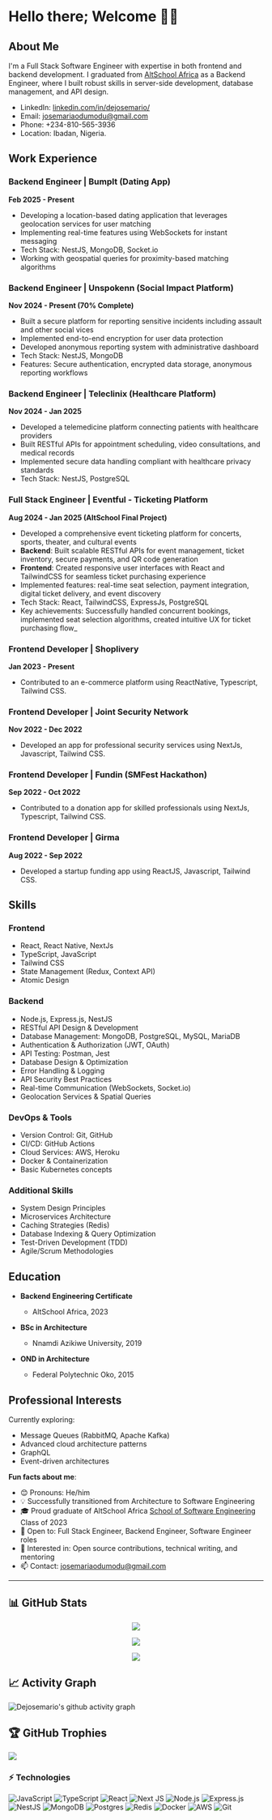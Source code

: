 # Hello there; Welcome 👋🏾

## About Me
I'm a Full Stack Software Engineer with expertise in both frontend and backend development. I graduated from [AltSchool Africa](https://altschoolafrica.com/schools/engineering) as a Backend Engineer, where I built robust skills in server-side development, database management, and API design. 

- LinkedIn: [linkedin.com/in/dejosemario/](https://www.linkedin.com/in/dejosemario/)
- Email: josemariaodumodu@gmail.com
- Phone: +234-810-565-3936
- Location: Ibadan, Nigeria.

## Work Experience

### Backend Engineer | BumpIt (Dating App)
**Feb 2025 - Present**
- Developing a location-based dating application that leverages geolocation services for user matching
- Implementing real-time features using WebSockets for instant messaging
- Tech Stack: NestJS, MongoDB, Socket.io
- Working with geospatial queries for proximity-based matching algorithms

### Backend Engineer | Unspokenn (Social Impact Platform)
**Nov 2024 - Present (70% Complete)**
- Built a secure platform for reporting sensitive incidents including assault and other social vices
- Implemented end-to-end encryption for user data protection
- Developed anonymous reporting system with administrative dashboard
- Tech Stack: NestJS, MongoDB
- Features: Secure authentication, encrypted data storage, anonymous reporting workflows

### Backend Engineer | Teleclinix (Healthcare Platform)
**Nov 2024 - Jan 2025**
- Developed a telemedicine platform connecting patients with healthcare providers
- Built RESTful APIs for appointment scheduling, video consultations, and medical records
- Implemented secure data handling compliant with healthcare privacy standards
- Tech Stack: NestJS, PostgreSQL

### Full Stack Engineer | Eventful - Ticketing Platform
**Aug 2024 - Jan 2025 (AltSchool Final Project)**
- Developed a comprehensive event ticketing platform for concerts, sports, theater, and cultural events
- **Backend**: Built scalable RESTful APIs for event management, ticket inventory, secure payments, and QR code generation
- **Frontend**: Created responsive user interfaces with React and TailwindCSS for seamless ticket purchasing experience
- Implemented features: real-time seat selection, payment integration, digital ticket delivery, and event discovery
- Tech Stack: React, TailwindCSS, ExpressJs, PostgreSQL
- Key achievements: Successfully handled concurrent bookings, implemented seat selection algorithms, created intuitive UX for ticket purchasing flow_

### Frontend Developer | Shoplivery
**Jan 2023 - Present**
- Contributed to an e-commerce platform using ReactNative, Typescript, Tailwind CSS.

### Frontend Developer | Joint Security Network
**Nov 2022 - Dec 2022**
- Developed an app for professional security services using NextJs, Javascript, Tailwind CSS.

### Frontend Developer | Fundin (SMFest Hackathon)
**Sep 2022 - Oct 2022**
- Contributed to a donation app for skilled professionals using NextJs, Typescript, Tailwind CSS.

### Frontend Developer | Girma
**Aug 2022 - Sep 2022**
- Developed a startup funding app using ReactJS, Javascript, Tailwind CSS.

## Skills

### Frontend
- React, React Native, NextJs
- TypeScript, JavaScript
- Tailwind CSS
- State Management (Redux, Context API)
- Atomic Design

### Backend
- Node.js, Express.js, NestJS
- RESTful API Design & Development
- Database Management: MongoDB, PostgreSQL, MySQL, MariaDB
- Authentication & Authorization (JWT, OAuth)
- API Testing: Postman, Jest
- Database Design & Optimization
- Error Handling & Logging
- API Security Best Practices
- Real-time Communication (WebSockets, Socket.io)
- Geolocation Services & Spatial Queries

### DevOps & Tools
- Version Control: Git, GitHub
- CI/CD: GitHub Actions
- Cloud Services: AWS, Heroku
- Docker & Containerization
- Basic Kubernetes concepts

### Additional Skills
- System Design Principles
- Microservices Architecture
- Caching Strategies (Redis)
- Database Indexing & Query Optimization
- Test-Driven Development (TDD)
- Agile/Scrum Methodologies

## Education

- **Backend Engineering Certificate**
  - AltSchool Africa, 2023

- **BSc in Architecture**
  - Nnamdi Azikiwe University, 2019

- **OND in Architecture**
  - Federal Polytechnic Oko, 2015

## Professional Interests
Currently exploring:
- Message Queues (RabbitMQ, Apache Kafka)
- Advanced cloud architecture patterns
- GraphQL
- Event-driven architectures

**Fun facts about me**:
- 😊 Pronouns: He/him
- 💡 Successfully transitioned from Architecture to Software Engineering
- 🎓 Proud graduate of AltSchool Africa [School of Software Engineering](https://altschoolafrica.com/schools/engineering) Class of 2023
- 💼 Open to: Full Stack Engineer, Backend Engineer, Software Engineer roles
- 🤝 Interested in: Open source contributions, technical writing, and mentoring
- 📫 Contact: josemariaodumodu@gmail.com

---

## 📊 GitHub Stats

<div align="center">
  
  ![](https://github-readme-stats.vercel.app/api?username=dejosemario&theme=radical&hide_border=false&include_all_commits=true&count_private=true)
  
  ![](https://github-readme-streak-stats.herokuapp.com/?user=dejosemario&theme=radical&hide_border=false)
  
  ![](https://github-readme-stats.vercel.app/api/top-langs/?username=dejosemario&theme=radical&hide_border=false&include_all_commits=true&count_private=true&layout=compact)
  
</div>

## 📈 Activity Graph

![Dejosemario's github activity graph](https://github-readme-activity-graph.vercel.app/graph?username=dejosemario&theme=react-dark)

## 🏆 GitHub Trophies

![](https://github-profile-trophy.vercel.app/?username=dejosemario&theme=radical&no-frame=false&no-bg=false&margin-w=4)

### ⚡ Technologies

![JavaScript](https://img.shields.io/badge/javascript-%23323330.svg?style=for-the-badge&logo=javascript&logoColor=%23F7DF1E)
![TypeScript](https://img.shields.io/badge/typescript-%23007ACC.svg?style=for-the-badge&logo=typescript&logoColor=white)
![React](https://img.shields.io/badge/react-%2320232a.svg?style=for-the-badge&logo=react&logoColor=%2361DAFB)
![Next JS](https://img.shields.io/badge/Next-black?style=for-the-badge&logo=next.js&logoColor=white)
![Node.js](https://img.shields.io/badge/node.js-6DA55F?style=for-the-badge&logo=node.js&logoColor=white)
![Express.js](https://img.shields.io/badge/express.js-%23404d59.svg?style=for-the-badge&logo=express&logoColor=%2361DAFB)
![NestJS](https://img.shields.io/badge/nestjs-%23E0234E.svg?style=for-the-badge&logo=nestjs&logoColor=white)
![MongoDB](https://img.shields.io/badge/MongoDB-%234ea94b.svg?style=for-the-badge&logo=mongodb&logoColor=white)
![Postgres](https://img.shields.io/badge/postgres-%23316192.svg?style=for-the-badge&logo=postgresql&logoColor=white)
![Redis](https://img.shields.io/badge/redis-%23DD0031.svg?style=for-the-badge&logo=redis&logoColor=white)
![Docker](https://img.shields.io/badge/docker-%230db7ed.svg?style=for-the-badge&logo=docker&logoColor=white)
![AWS](https://img.shields.io/badge/AWS-%23FF9900.svg?style=for-the-badge&logo=amazon-aws&logoColor=white)
![Git](https://img.shields.io/badge/git-%23F05033.svg?style=for-the-badge&logo=git&logoColor=white)
